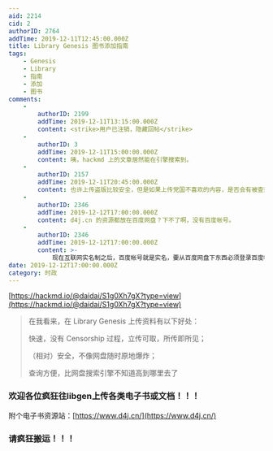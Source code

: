 ```yaml
---
aid: 2214
cid: 2
authorID: 2764
addTime: 2019-12-11T12:45:00.000Z
title: Library Genesis 图书添加指南
tags:
    - Genesis
    - Library
    - 指南
    - 添加
    - 图书
comments:
    -
        authorID: 2199
        addTime: 2019-12-11T13:15:00.000Z
        content: <strike>用户已注销，隐藏回帖</strike>
    -
        authorID: 3
        addTime: 2019-12-11T15:00:00.000Z
        content: 咦，hackmd 上的文章居然能在引擎搜索到。
    -
        authorID: 2157
        addTime: 2019-12-11T20:45:00.000Z
        content: 也许上传盗版比较安全，但是如果上传党国不喜欢的内容，是否会有被查到身份的风险呢？
    -
        authorID: 2346
        addTime: 2019-12-12T17:00:00.000Z
        content: d4j.cn 的资源都放在百度网盘？下不了啊，没有百度帐号。
    -
        authorID: 2346
        addTime: 2019-12-12T17:00:00.000Z
        content: >-
            现在互联网实名制之后，百度帐号就是实名，要从百度网盘下东西必须登录百度帐号，这对我这种没有百度帐号的人来说完全没法玩啊。另外，百度网盘从Tor网络好像也打不开？可恶！
date: 2019-12-12T17:00:00.000Z
category: 时政
---
```


[https://hackmd.io/@daidai/S1g0Xh7gX?type=view](https://hackmd.io/@daidai/S1g0Xh7gX?type=view)

> 在我看来，在 Library Genesis 上传资料有以下好处：
> 
> 快速，没有 Censorship 过程，立传可取，所传即所见；
> 
> （相对）安全，不像网盘随时原地爆炸；
> 
> 查询方便，比网盘搜索引擎不知道高到哪里去了

### [](#%E6%AC%A2%E8%BF%8E%E5%90%84%E4%BD%8D%E7%96%AF%E7%8B%82%E5%BE%80libgen%E4%B8%8A%E4%BC%A0%E5%90%84%E7%B1%BB%E7%94%B5%E5%AD%90%E4%B9%A6%E6%88%96%E6%96%87%E6%A1%A3)欢迎各位疯狂往libgen上传各类电子书或文档！！！

附个电子书资源站：[https://www.d4j.cn/](https://www.d4j.cn/)

### [](#%E8%AF%B7%E7%96%AF%E7%8B%82%E6%90%AC%E8%BF%90)请疯狂搬运！！！
